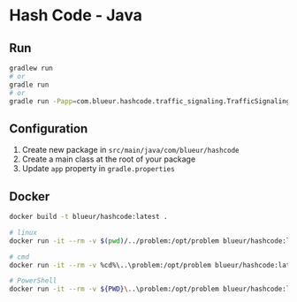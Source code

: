# Hash Code - Java

## Run

```bash
gradlew run
# or
gradle run
# or
gradle run -Papp=com.blueur.hashcode.traffic_signaling.TrafficSignalingApplication
```

## Configuration

1. Create new package in `src/main/java/com/blueur/hashcode`
2. Create a main class at the root of your package
3. Update `app` property in `gradle.properties`

## Docker

```bash
docker build -t blueur/hashcode:latest .

# linux
docker run -it --rm -v $(pwd)/../problem:/opt/problem blueur/hashcode:latest

# cmd
docker run -it --rm -v %cd%\..\problem:/opt/problem blueur/hashcode:latest

# PowerShell
docker run -it --rm -v ${PWD}\..\problem:/opt/problem blueur/hashcode:latest
```
